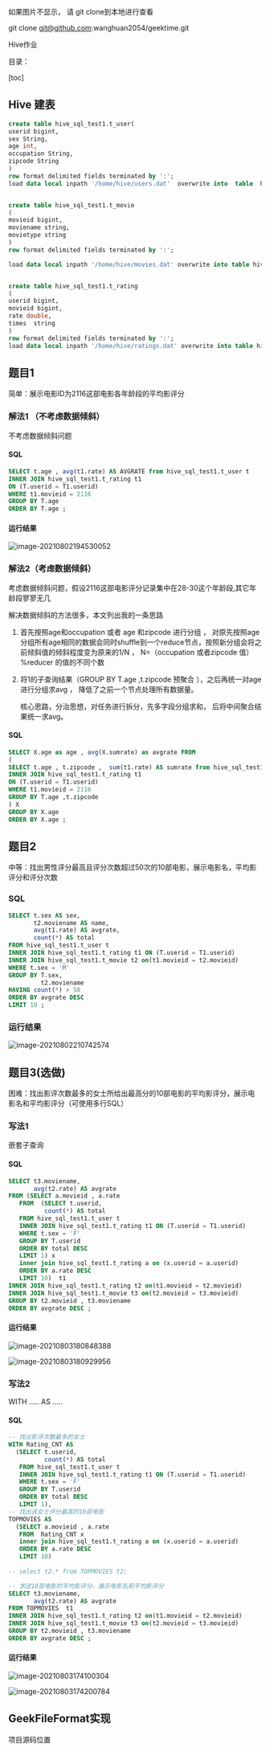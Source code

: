 如果图片不显示， 请 git clone到本地进行查看

git clone git@github.com:wanghuan2054/geektime.git

Hive作业

目录： 

[toc]

## Hive 建表

```sql
create table hive_sql_test1.t_user(
userid bigint,
sex String,
age int,
occupation String,
zipcode String
)
row format delimited fields terminated by ':';
load data local inpath '/home/hive/users.dat'  overwrite into  table  hive_sql_test1.t_user;


create table hive_sql_test1.t_movie
(
movieid bigint,
moviename string,
movietype string
)
row format delimited fields terminated by ':';

load data local inpath '/home/hive/movies.dat' overwrite into table hive_sql_test1.t_movie;


create table hive_sql_test1.t_rating
(
userid bigint,
movieid bigint,
rate double,
times  string
)
row format delimited fields terminated by ':';
load data local inpath '/home/hive/ratings.dat' overwrite into table hive_sql_test1.t_rating;
```



## 题目1 

简单：展示电影ID为2116这部电影各年龄段的平均影评分

### 解法1 （不考虑数据倾斜）

不考虑数据倾斜问题

#### SQL

```sql
SELECT t.age , avg(t1.rate) AS AVGRATE from hive_sql_test1.t_user t 
INNER JOIN hive_sql_test1.t_rating t1 
ON (T.userid = T1.userid)
WHERE t1.movieid = 2116 
GROUP BY T.age
ORDER BY T.age ; 
```

#### 运行结果

![image-20210802194530052](images/image-20210802194530052.png)

### 解法2（考虑数据倾斜）

考虑数据倾斜问题，假设2116这部电影评分记录集中在28-30这个年龄段,其它年龄段寥寥无几

解决数据倾斜的方法很多，本文列出我的一条思路

1. 首先按照age和occupation 或者 age 和zipcode 进行分组 ， 对原先按照age分组所有age相同的数据会同时shuffle到一个reduce节点，按照新分组会将之前倾斜值的倾斜程度变为原来的1/N ， N=（occupation  或者zipcode 值）%reducer 的值的不同个数

2. 将1的子查询结果（GROUP BY T.age ,t.zipcode  预聚合 ），之后再统一对age进行分组求avg ， 降低了之前一个节点处理所有数据量。

   核心思路，分治思想，对任务进行拆分，先多字段分组求和， 后将中间聚合结果统一求avg。 

#### SQL

```sql
SELECT X.age as age , avg(X.sumrate) as avgrate FROM 
(
SELECT t.age , t.zipcode ,  sum(t1.rate) AS sumrate from hive_sql_test1.t_user t 
INNER JOIN hive_sql_test1.t_rating t1 
ON (T.userid = T1.userid)
WHERE t1.movieid = 2116 
GROUP BY T.age ,t.zipcode 
) X
GROUP BY X.age 
ORDER BY X.age ; 
```

## 题目2

中等：找出男性评分最高且评分次数超过50次的10部电影，展示电影名，平均影评分和评分次数

### SQL

```sql
SELECT t.sex AS sex,
       t2.moviename AS name,
       avg(t1.rate) AS avgrate,
       count(*) AS total
FROM hive_sql_test1.t_user t
INNER JOIN hive_sql_test1.t_rating t1 ON (T.userid = T1.userid)
INNER JOIN hive_sql_test1.t_movie t2 on(t1.movieid = t2.movieid)
WHERE t.sex = 'M'
GROUP BY T.sex,
         t2.moviename
HAVING count(*) > 50
ORDER BY avgrate DESC
LIMIT 10 ;
```

### 运行结果

![image-20210802210742574](images/image-20210802210742574.png)



## 题目3(选做)

困难：找出影评次数最多的女士所给出最高分的10部电影的平均影评分，展示电影名和平均影评分（可使用多行SQL）

### 写法1 

嵌套子查询

#### SQL

```sql
SELECT t3.moviename,
       avg(t2.rate) AS avgrate
FROM (SELECT a.movieid , a.rate
   FROM  (SELECT t.userid,
          count(*) AS total
   FROM hive_sql_test1.t_user t
   INNER JOIN hive_sql_test1.t_rating t1 ON (T.userid = T1.userid)
   WHERE t.sex = 'F'
   GROUP BY T.userid
   ORDER BY total DESC
   LIMIT 1) x
   inner join hive_sql_test1.t_rating a on (x.userid = a.userid)
   ORDER BY a.rate DESC
   LIMIT 10)  t1
INNER JOIN hive_sql_test1.t_rating t2 on(t1.movieid = t2.movieid)
INNER JOIN hive_sql_test1.t_movie t3 on(t2.movieid = t3.movieid)
GROUP BY t2.movieid , t3.moviename
ORDER BY avgrate DESC ;
```

#### 运行结果

![image-20210803180848388](images/image-20210803180848388.png)

![image-20210803180929956](images/image-20210803180929956.png)

### 写法2

WITH ..... AS .....

#### SQL

```sql
-- 找出影评次数最多的女士
WITH Rating_CNT AS
  (SELECT t.userid,
          count(*) AS total
   FROM hive_sql_test1.t_user t
   INNER JOIN hive_sql_test1.t_rating t1 ON (T.userid = T1.userid)
   WHERE t.sex = 'F'
   GROUP BY T.userid
   ORDER BY total DESC
   LIMIT 1), 
-- 找出该女士评分最高的10部电影
TOPMOVIES AS
  (SELECT a.movieid , a.rate
   FROM  Rating_CNT x
   inner join hive_sql_test1.t_rating a on (x.userid = a.userid)
   ORDER BY a.rate DESC
   LIMIT 10) 
   
-- select t2.* from TOPMOVIES t2;

-- 求这10部电影的平均影评分，展示电影名和平均影评分
SELECT t3.moviename,
       avg(t2.rate) AS avgrate
FROM TOPMOVIES  t1
INNER JOIN hive_sql_test1.t_rating t2 on(t1.movieid = t2.movieid)
INNER JOIN hive_sql_test1.t_movie t3 on(t2.movieid = t3.movieid)
GROUP BY t2.movieid , t3.moviename
ORDER BY avgrate DESC ;
```

#### 运行结果

![image-20210803174100304](images/image-20210803174100304.png)



![image-20210803174200784](images/image-20210803174200784.png)



## GeekFileFormat实现

项目源码位置

